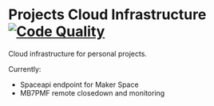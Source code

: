 # Projects Cloud Infrastructure [![Code Quality](https://github.com/DanNixon/projects-cloud-infra/actions/workflows/code_quality.yml/badge.svg)](https://github.com/DanNixon/projects-cloud-infra/actions/workflows/code_quality.yml)

Cloud infrastructure for personal projects.

Currently:

- Spaceapi endpoint for Maker Space
- MB7PMF remote closedown and monitoring
